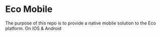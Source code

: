 # Eco Mobile

The purpose of this repo is to provide a native mobile solution to the Eco platform. On IOS & Android
